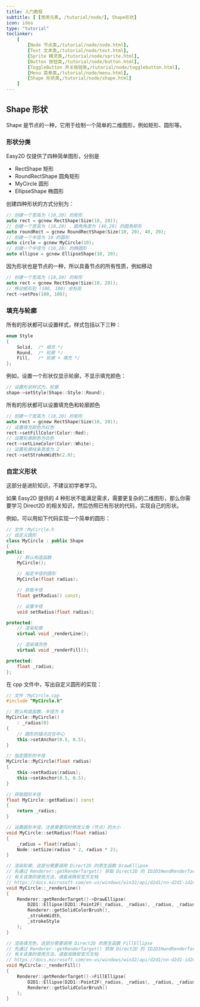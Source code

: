 ```yaml
---
title: 入门教程
subtitle: [ [常用元素, /tutorial/node/], Shape形状]
icon: idea
type: "tutorial"
toclinker: 
    [
        [Node 节点类,/tutorial/node/node.html],
        [Text 文本类,/tutorial/node/text.html],
        [Sprite 精灵类,/tutorial/node/sprite.html],
        [Button 按钮类,/tutorial/node/button.html],
        [ToggleButton 开关按钮类,/tutorial/node/togglebutton.html],
        [Menu 菜单类,/tutorial/node/menu.html],
        [Shape 形状类,/tutorial/node/shape.html]
    ]
---
```


## Shape 形状

Shape 是节点的一种，它用于绘制一个简单的二维图形，例如矩形、圆形等。

### 形状分类

Easy2D 仅提供了四种简单图形，分别是

- RectShape 矩形
- RoundRectShape 圆角矩形
- MyCircle 圆形
- EllipseShape 椭圆形

创建四种形状的方式分别为：

```cpp
// 创建一个宽高为 (10,20) 的矩形
auto rect = gcnew RectShape(Size(10, 20));
// 创建一个宽高为 (10,20) ，圆角角度为 (40,20) 的圆角矩形
auto roundRect = gcnew RoundRectShape(Size(10, 20), 40, 20);
// 创建一个半径为 10 的圆形
auto circle = gcnew MyCircle(10);
// 创建一个半径为 (10,20) 的椭圆形
auto ellipse = gcnew EllipseShape(10, 20);
```

因为形状也是节点的一种，所以具备节点的所有性质，例如移动

```cpp
// 创建一个宽高为 (10,20) 的矩形
auto rect = gcnew RectShape(Size(10, 20));
// 移动矩形到 (100, 100) 坐标处
rect->setPos(100, 100);
```

### 填充与轮廓

所有的形状都可以设置样式，样式包括以下三种：

```cpp
enum Style
{
    Solid,  /* 填充 */
    Round,  /* 轮廓 */
    Fill,   /* 轮廓 + 填充 */
};
```

例如，设置一个形状仅显示轮廓，不显示填充颜色：

```cpp
// 设置形状样式为，轮廓
shape->setStyle(Shape::Style::Round);
```

所有的形状都可以设置填充色和轮廓颜色

```cpp
// 创建一个宽高为 (10,20) 的矩形
auto rect = gcnew RectShape(Size(10, 20));
// 设置填充颜色为红色
rect->setFillColor(Color::Red);
// 设置轮廓颜色为白色
rect->setLineColor(Color::White);
// 设置轮廓线条宽度为 2
rect->setStrokeWidth(2.0);
```

### 自定义形状

这部分是进阶知识，不建议初学者学习。

如果 Easy2D 提供的 4 种形状不能满足需求，需要更复杂的二维图形，那么你需要学习 Direct2D 的相关知识，然后仿照已有形状的代码，实现自己的形状。

例如，可以用如下代码实现一个简单的圆形：

```cpp
// 文件：MyCircle.h
// 自定义圆形
class MyCircle : public Shape
{
public:
    // 默认构造函数
    MyCircle();

    // 指定半径的圆形
    MyCircle(float radius);

    // 获取半径
    float getRadius() const;

    // 设置半径
    void setRadius(float radius);

protected:
    // 渲染轮廓
    virtual void _renderLine();

    // 渲染填充色
    virtual void _renderFill();

protected:
    float _radius;
};
```

在 cpp 文件中，写出自定义圆形的实现：

```cpp
// 文件：MyCircle.cpp
#include "MyCircle.h"

// 默认构造函数，半径为 0
MyCircle::MyCircle()
    : _radius(0)
{
    // 圆形的锚点应在中心
    this->setAnchor(0.5, 0.5);
}

// 指定圆形的半径
MyCircle::MyCircle(float radius)
{
    this->setRadius(radius);
    this->setAnchor(0.5, 0.5);
}

// 获取圆形半径
float MyCircle::getRadius() const
{
    return _radius;
}

// 设置圆形半径，注意需要同时修改父类（节点）的大小
void MyCircle::setRadius(float radius)
{
    _radius = float(radius);
    Node::setSize(radius * 2, radius * 2);
}

// 渲染轮廓，这部分需要调用 Direct2D 的原生函数 DrawEllipse
// 先通过 Renderer::getRenderTarget() 获取 Direct2D 的 ID2D1HwndRenderTarget 对象
// 有关该类的使用方法，请查阅微软官方文档
// https://docs.microsoft.com/en-us/windows/win32/api/d2d1/nn-d2d1-id2d1hwndrendertarget
void MyCircle::_renderLine()
{
    Renderer::getRenderTarget()->DrawEllipse(
        D2D1::Ellipse(D2D1::Point2F(_radius, _radius), _radius, _radius),
        Renderer::getSolidColorBrush(),
        _strokeWidth,
        _strokeStyle
    );
}

// 渲染填充色，这部分需要调用 Direct2D 的原生函数 FillEllipse
// 先通过 Renderer::getRenderTarget() 获取 Direct2D 的 ID2D1HwndRenderTarget 对象
// 有关该类的使用方法，请查阅微软官方文档
// https://docs.microsoft.com/en-us/windows/win32/api/d2d1/nn-d2d1-id2d1hwndrendertarget
void MyCircle::_renderFill()
{
    Renderer::getRenderTarget()->FillEllipse(
        D2D1::Ellipse(D2D1::Point2F(_radius, _radius), _radius, _radius),
        Renderer::getSolidColorBrush()
    );
}
```
